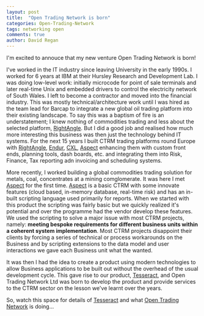 ```yaml
---
layout: post
title:  "Open Trading Network is born"
categories: Open-Trading-Network
tags: networking open
comments: true
author: David Regan
---
```


I'm excited to annouce that my new venture Open Trading Network is born!

<!--more-->

I've worked in the IT industry since leaving University in the early 1990s. I worked for 6 years at IBM at their Hursley Research and Development Lab. I was doing low-level work: initially microcode for point of sale terminals and later real-time Unix and embedded drivers to control the electricity network of South Wales. I left to become a contractor and moved into the financial industry. This was mostly technical/architecture work until I was hired as the team lead for Barcap to integrate a new global oil trading platform into their existing landscape. To say this was a baptism of fire is an understatement; I knew nothing of commodities trading and less about the selected platform, [RightAngle]. But I did a good job and realised how much more interesting this business was then just the technology behind IT systems. For the next 15 years I built CTRM trading platforms round Europe with [RightAngle], [Endur], [CXL], [Aspect] enhancing them with custom front ends, planning tools, dash boards, etc. and integrating them into Risk, Finance, Tax reporting adn invoicing and scheduling systems.

More recently, I worked building a global commodities trading solution for metals, coal, concentrates at a mining comglomerate. It was here I met [Aspect] for the first time. [Aspect] is a basic CTRM with some innovate features (cloud based, in-memory database, real-time risk) and has an in-built scripting language used primarily for reports. When we started with this product the scripting was fairly basic but we quickly realized it's potential and over the programme had the vendor develop these features. We used the scripting to solve a major issue with most CTRM projects, namely: **meeting bespoke requirements for different business units within a coherent system implementation**. Most CTRM projects disappoint their clients by forcing a series of technical or process workarounds on the Business and by scripting extensions to the data model and user interactions we gave each Business unit what the wanted.

It was then I had the idea to create a product using modern technologies to allow Business applications to be built out without the overhead of the usual development cycle. This gave rise to our product, [Tesseract], and Open Trading Network Ltd was born to develop the product and provide services to the CTRM sector on the lesson we've learnt over the years.

So, watch this space for details of [Tesseract] and what [Open Trading Network] is doing...

[RightAngle]: https://openlink.com/en/solutions/products/software/rightangle/
[Endur]: https://openlink.com/en/solutions/products/software/endur/
[CXL]: https://www.tpt.com/products/
[Aspect]: https://aspectenterprise.com/
[Open Trading Network]: {{site.url}}
[Tesseract]: {{site.url}}products#Tesseract


